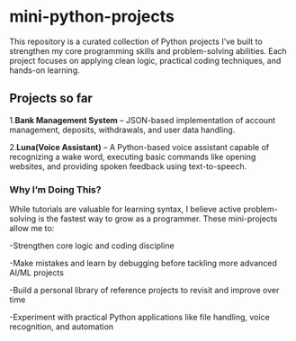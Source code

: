 # mini-python-projects

This repository is a curated collection of Python projects I’ve built to strengthen my core programming skills and problem-solving abilities. Each project focuses on applying clean logic, practical coding techniques, and hands-on learning.

## Projects so far

1.**Bank Management System** – JSON-based implementation of account management, deposits, withdrawals, and user data handling.

2.**Luna(Voice Assistant)** – A Python-based voice assistant capable of recognizing a wake word, executing basic commands like opening websites, and providing spoken feedback using text-to-speech.



### Why I’m Doing This?

While tutorials are valuable for learning syntax, I believe active problem-solving is the fastest way to grow as a programmer. These mini-projects allow me to:

-Strengthen core logic and coding discipline

-Make mistakes and learn by debugging before tackling more advanced AI/ML projects

-Build a personal library of reference projects to revisit and improve over time

-Experiment with practical Python applications like file handling, voice recognition, and automation

